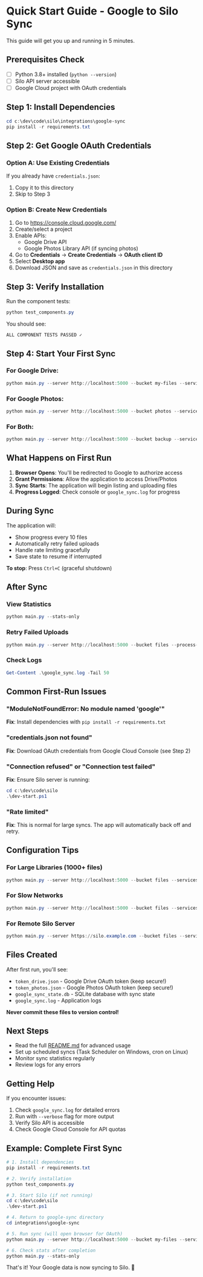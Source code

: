 # Quick Start Guide - Google to Silo Sync

This guide will get you up and running in 5 minutes.

## Prerequisites Check

- [ ] Python 3.8+ installed (`python --version`)
- [ ] Silo API server accessible
- [ ] Google Cloud project with OAuth credentials

## Step 1: Install Dependencies

```powershell
cd c:\dev\code\silo\integrations\google-sync
pip install -r requirements.txt
```

## Step 2: Get Google OAuth Credentials

### Option A: Use Existing Credentials
If you already have `credentials.json`:
1. Copy it to this directory
2. Skip to Step 3

### Option B: Create New Credentials
1. Go to https://console.cloud.google.com/
2. Create/select a project
3. Enable APIs:
   - Google Drive API
   - Google Photos Library API (if syncing photos)
4. Go to **Credentials** → **Create Credentials** → **OAuth client ID**
5. Select **Desktop app**
6. Download JSON and save as `credentials.json` in this directory

## Step 3: Verify Installation

Run the component tests:
```powershell
python test_components.py
```

You should see:
```
ALL COMPONENT TESTS PASSED ✓
```

## Step 4: Start Your First Sync

### For Google Drive:

```powershell
python main.py --server http://localhost:5000 --bucket my-files --services drive
```

### For Google Photos:

```powershell
python main.py --server http://localhost:5000 --bucket photos --services photos
```

### For Both:

```powershell
python main.py --server http://localhost:5000 --bucket backup --services drive photos
```

## What Happens on First Run

1. **Browser Opens**: You'll be redirected to Google to authorize access
2. **Grant Permissions**: Allow the application to access Drive/Photos
3. **Sync Starts**: The application will begin listing and uploading files
4. **Progress Logged**: Check console or `google_sync.log` for progress

## During Sync

The application will:
- Show progress every 10 files
- Automatically retry failed uploads
- Handle rate limiting gracefully
- Save state to resume if interrupted

**To stop**: Press `Ctrl+C` (graceful shutdown)

## After Sync

### View Statistics

```powershell
python main.py --stats-only
```

### Retry Failed Uploads

```powershell
python main.py --server http://localhost:5000 --bucket files --process-queue
```

### Check Logs

```powershell
Get-Content .\google_sync.log -Tail 50
```

## Common First-Run Issues

### "ModuleNotFoundError: No module named 'google'"
**Fix**: Install dependencies with `pip install -r requirements.txt`

### "credentials.json not found"
**Fix**: Download OAuth credentials from Google Cloud Console (see Step 2)

### "Connection refused" or "Connection test failed"
**Fix**: Ensure Silo server is running:
```powershell
cd c:\dev\code\silo
.\dev-start.ps1
```

### "Rate limited"
**Fix**: This is normal for large syncs. The app will automatically back off and retry.

## Configuration Tips

### For Large Libraries (1000+ files)
```powershell
python main.py --server http://localhost:5000 --bucket files --services drive --workers 5 --max-retries 10
```

### For Slow Networks
```powershell
python main.py --server http://localhost:5000 --bucket files --services drive --workers 1
```

### For Remote Silo Server
```powershell
python main.py --server https://silo.example.com --bucket files --services drive
```

## Files Created

After first run, you'll see:
- `token_drive.json` - Google Drive OAuth token (keep secure!)
- `token_photos.json` - Google Photos OAuth token (keep secure!)
- `google_sync_state.db` - SQLite database with sync state
- `google_sync.log` - Application logs

**Never commit these files to version control!**

## Next Steps

- Read the full [README.md](README.md) for advanced usage
- Set up scheduled syncs (Task Scheduler on Windows, cron on Linux)
- Monitor sync statistics regularly
- Review logs for any errors

## Getting Help

If you encounter issues:
1. Check `google_sync.log` for detailed errors
2. Run with `--verbose` flag for more output
3. Verify Silo API is accessible
4. Check Google Cloud Console for API quotas

## Example: Complete First Sync

```powershell
# 1. Install dependencies
pip install -r requirements.txt

# 2. Verify installation
python test_components.py

# 3. Start Silo (if not running)
cd c:\dev\code\silo
.\dev-start.ps1

# 4. Return to google-sync directory
cd integrations\google-sync

# 5. Run sync (will open browser for OAuth)
python main.py --server http://localhost:5000 --bucket my-files --services drive

# 6. Check stats after completion
python main.py --stats-only
```

That's it! Your Google data is now syncing to Silo. 🎉
